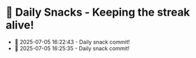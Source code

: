 # 🍿 Daily Snacks - Keeping the streak alive!

- 🍿 2025-07-05 16:22:43 - Daily snack commit!
- 🍿 2025-07-05 16:25:35 - Daily snack commit!
